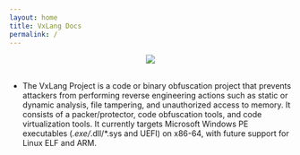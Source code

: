 ```yaml
---
layout: home
title: VxLang Docs
permalink: /
---
```


<div align="center">
   <a href="https://vxlang.github.io/">
      <img src="https://vxlang.github.io/image/VxLang_4.png" loop=infinite style="max-width: 100%; height: auto;" />
   </a>
</div>
<br>

- The VxLang Project is a code or binary obfuscation project that prevents attackers from performing reverse engineering actions such as static or dynamic analysis, file tampering, and unauthorized access to memory. 
It consists of a packer/protector, code obfuscation tools, and code virtualization tools. It currently targets Microsoft Windows PE executables (*.exe/*.dll/*.sys and UEFI) on x86-64, with future support for Linux ELF and ARM.
